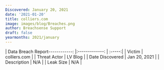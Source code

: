 ```yaml
---
Discovered: January 20, 2021
date: '2021-01-20'
title: colliers.com
image: images/blog/Breaches.png
author: Breachsense Support
draft: false
yearmonths: 2021/january
---
```


| Data Breach Report------------:   |:-------------:    | :-----:|
| Victim    | colliers.com      | 
| Threat Actor    | LV Blog      | 
| Date Discovered    | Jan 20, 2021      | 
| Description    | N/A      | 
| Leak Size    | N/A      | 

